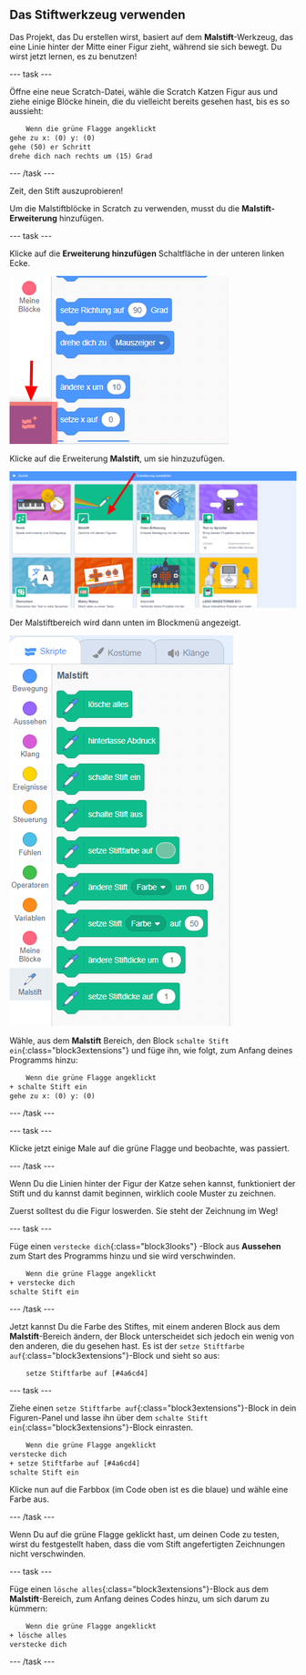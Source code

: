 ## Das Stiftwerkzeug verwenden

Das Projekt, das Du erstellen wirst, basiert auf dem **Malstift**-Werkzeug, das eine Linie hinter der Mitte einer Figur zieht, während sie sich bewegt. Du wirst jetzt lernen, es zu benutzen!

\--- task \---

Öffne eine neue Scratch-Datei, wähle die Scratch Katzen Figur aus und ziehe einige Blöcke hinein, die du vielleicht bereits gesehen hast, bis es so aussieht:

```blocks3
    Wenn die grüne Flagge angeklickt
gehe zu x: (0) y: (0)
gehe (50) er Schritt
drehe dich nach rechts um (15) Grad
```

\--- /task \---

Zeit, den Stift auszuprobieren!

Um die Malstiftblöcke in Scratch zu verwenden, musst du die **Malstift-Erweiterung** hinzufügen.

\--- task \---

Klicke auf die **Erweiterung hinzufügen** Schaltfläche in der unteren linken Ecke.

![Erweiterungstaste hervorgehoben](images/add-extension-annotated.png)

Klicke auf die Erweiterung **Malstift**, um sie hinzuzufügen.

![Malstift Erweiterung hervorgehoben](images/click-pen-annotated.png)

Der Malstiftbereich wird dann unten im Blockmenü angezeigt.

![Malstift-Erweiterungs-Blöcke](images/pen-extension-blocks.png)

Wähle, aus dem **Malstift** Bereich, den Block `schalte Stift ein`{:class="block3extensions"} und füge ihn, wie folgt, zum Anfang deines Programms hinzu:

```blocks3
    Wenn die grüne Flagge angeklickt
+ schalte Stift ein
gehe zu x: (0) y: (0)
```

\--- /task \---

\--- task \---

Klicke jetzt einige Male auf die grüne Flagge und beobachte, was passiert.

\--- /task \---

Wenn Du die Linien hinter der Figur der Katze sehen kannst, funktioniert der Stift und du kannst damit beginnen, wirklich coole Muster zu zeichnen.

Zuerst solltest du die Figur loswerden. Sie steht der Zeichnung im Weg!

\--- task \---

Füge einen `verstecke dich`{:class="block3looks"} -Block aus **Aussehen** zum Start des Programms hinzu und sie wird verschwinden.

```blocks3
    Wenn die grüne Flagge angeklickt
+ verstecke dich
schalte Stift ein
```

\--- /task \---

Jetzt kannst Du die Farbe des Stiftes, mit einem anderen Block aus dem **Malstift**-Bereich ändern, der Block unterscheidet sich jedoch ein wenig von den anderen, die du gesehen hast. Es ist der `setze Stiftfarbe auf`{:class="block3extensions"}-Block und sieht so aus:

```blocks3
    setze Stiftfarbe auf [#4a6cd4]
```

\--- task \---

Ziehe einen `setze Stiftfarbe auf`{:class="block3extensions"}-Block in dein Figuren-Panel und lasse ihn über dem `schalte Stift ein`{:class="block3extensions"}-Block einrasten.

```blocks3
    Wenn die grüne Flagge angeklickt
verstecke dich
+ setze Stiftfarbe auf [#4a6cd4]
schalte Stift ein
```

Klicke nun auf die Farbbox (im Code oben ist es die blaue) und wähle eine Farbe aus.

\--- /task \---

Wenn Du auf die grüne Flagge geklickt hast, um deinen Code zu testen, wirst du festgestellt haben, dass die vom Stift angefertigten Zeichnungen nicht verschwinden.

\--- task \---

Füge einen `lösche alles`{:class="block3extensions"}-Block aus dem **Malstift**-Bereich, zum Anfang deines Codes hinzu, um sich darum zu kümmern:

```blocks3
    Wenn die grüne Flagge angeklickt
+ lösche alles
verstecke dich
```

\--- /task \---